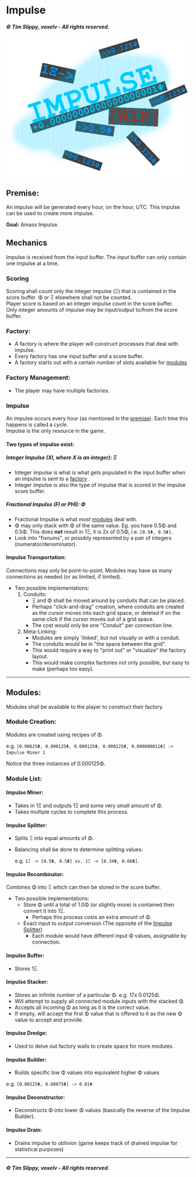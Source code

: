 # Impulse #
##### © Tim Slippy, voxelv - All rights reserved.

![impulse_wip](core/assets/impulse.png)

## Premise: ##
An impulse will be generated every hour, on the hour, UTC. This impulse can be used to create more impulse.

**Goal:** Amass Impulse.

## Mechanics ##
Impulse is received from the input buffer. The input buffer can only contain one impulse at a time.

### Scoring
Scoring shall count only the integer impulse (Ξ) that is contained in the score buffer. Φ or Ξ elsewhere shall not be counted.  
Player score is based on an integer impulse count in the score buffer.  
Only integer amounts of impulse may be input/output to/from the score buffer.

### Factory:
* A factory is where the player will construct processes that deal with impulse.
* Every factory has one input buffer and a score buffer.
* A factory starts out with a certain number of slots available for [modules](#modules)

### Factory Management:
* The player may have multiple factories.

### Impulse
An impulse occurs every hour (as mentioned in the [premise](#premise)). Each time this happens is called a _cycle_.  
Impulse is the only resource in the game.

#### Two types of impulse exist:

##### Integer Impulse (XI, where X is an integer): Ξ
* Integer impulse is what is what gets populated in the input buffer when an impulse is sent to a [factory](#factory) .
* Integer impulse is also the type of impulse that is scored in the impulse score buffer.

##### Fractional Impulse (FI or PHI): Φ
* Fractional Impulse is what _most_ [modules](#modules) deal with.
* Φ may only stack with Φ of the same value. Eg. you have 0.5Φ and 0.5Φ. This does **not** result in 1Ξ, it is 2x of 0.5Φ, i.e. `[0.5Φ, 0.5Φ]`.
* Look into "fixnums", or possibly represented by a pair of integers (numerator/denominator).

#### Impulse Transportation:
Connections may only be point-to-point. 
Modules may have as many connections as needed (or as limited, if limited).

* Two possible implementations:
    1. Conduits: 
        * Ξ and Φ shall be moved around by conduits that can be placed.
        * Perhaps "click-and-drag" creation, where conduits are created as the cursor moves into each grid space, or deleted if on the same click if the cursor moves out of a grid space.
        * The cost would only be one "Conduit" per connection line.
    2. Meta-Linking:
        * Modules are simply 'linked', but not visually or with a conduit.
        * The conduits would be in "the space between the grid".
        * This would require a way to "print out" or "visualize" the factory layout.
        * This would make complex factories not only possible, but easy to make (perhaps too easy).

---

## Modules: ##
Modules shall be available to the player to construct their factory.

### Module Creation:
Modules are created using recipes of Φ.

e.g. `[0.00625Φ, 0.000125Φ, 0.000125Φ, 0.000125Φ, 0.000000011Φ] -> Impulse Miner 1`

Notice the three instances of 0.000125Φ.

### Module List:

#### Impulse Miner:
* Takes in 1Ξ and outputs 1Ξ and some very small amount of Φ. 
* Takes multiple cycles to complete this process.

#### Impulse Splitter:
* Splits Ξ into equal amounts of Φ. 
* Balancing shall be done to determine splitting values: 

  e.g. `1Ξ -> [0.5Φ, 0.5Φ] vs. 1Ξ -> [0.34Φ, 0.66Φ]`.

#### Impulse Recombinator:
Combines Φ into Ξ which can then be stored in the score buffer.

* Two possible implementations:
  * Store Φ until a total of 1.0Φ (or slightly more) is contained then convert it into 1Ξ.
    * Perhaps this process costs an extra amount of Φ.
  * Exact input to output conversion (The opposite of the [Impulse Splitter](#impulse-splitter))
    * Each module would have different input Φ values, assignable by connection.

#### Impulse Buffer:
* Stores 1Ξ.

#### Impulse Stacker:
* Stores an infinite number of a particular Φ. e.g. 17x 0.0125Φ.
* Will attempt to supply all connected module inputs with the stacked Φ.
* Accepts all incoming Φ as long as it is the correct value.
* If empty, will accept the first Φ value that is offered to it as the new Φ value to accept and provide.

#### Impulse Dredge:
* Used to delve out factory walls to create space for more modules.

#### Impulse Builder:
* Builds specific low Φ values into equivalent higher Φ values

e.g. `[0.00125Φ, 0.00875Φ] -> 0.01Φ`

#### Impulse Deconstructor:
* Deconstructs Φ into lower Φ values (basically the reverse of the Impulse Builder).

#### Impulse Drain:
* Drains impulse to oblivion (game keeps track of drained impulse for statistical purposes)

---
##### © Tim Slippy, voxelv - All rights reserved.